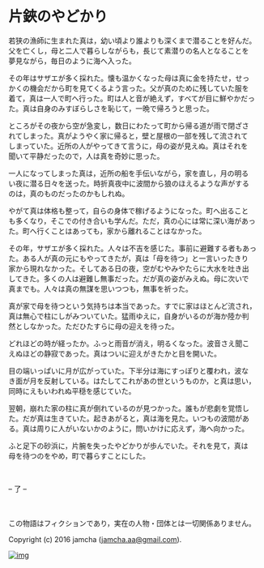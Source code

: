 # 片鋏のやどかり

若狭の漁師に生まれた真は，幼い頃より誰よりも深くまで潜ることを好んだ。  
父を亡くし，母と二人で暮らしながらも，長じて素潜りの名人となることを  
夢見ながら，毎日のように海へ入った。  

その年はサザエが多く採れた。懐も温かくなった母は真に金を持たせ，せっ  
かくの機会だから町を見てくるよう言った。父が真のために残していた服を  
着て，真は一人で町へ行った。町は人と音が絶えず，すべてが目に鮮やかだっ  
た。真は自身のみすぼらしさを恥じて，一晩で帰ろうと思った。  

ところがその夜から空が急変し，数日にわたって町から帰る道が雨で閉ざさ  
れてしまった。真がようやく家に帰ると，壁と屋根の一部を残して流されて  
しまっていた。近所の人がやってきて言うに，母の姿が見えぬ。真はそれを  
聞いて平静だったので，人は真を奇妙に思った。  

一人になってしまった真は，近所の船を手伝いながら，家を直し，月の明る  
い夜に潜る日々を送った。時折真夜中に波間から狼のほえるような声がする  
のは，真のものだったのかもしれぬ。  

やがて真は体格も整って，自らの身体で稼げるようになった。町へ出ること  
も多くなり，そこでの付き合いも学んだ。ただ，真の心には常に深い海があっ  
た。町へ行くことはあっても，家から離れることはなかった。  

その年，サザエが多く採れた。人々は不吉を感じた。事前に避難する者もあっ  
た。ある人が真の元にもやってきたが，真は「母を待つ」と一言いったきり  
家から現れなかった。そしてある日の夜，空がむやみやたらに大水を吐き出  
してきた。多くの人は避難し無事だった。だが真の姿がみえぬ。母に次いで  
真までも。人々は真の無謀を思いつつも，無事を祈った。  

真が家で母を待つという気持ちは本当であった。すでに家はほとんど流され，  
真は無心で柱にしがみついていた。猛雨ゆえに，自身がいるのが海か陸か判  
然としなかった。ただひたすらに母の迎えを待った。  

どれほどの時が経ったか。ふっと雨音が消え，明るくなった。波音さえ聞こ  
えぬほどの静寂であった。真はついに迎えがきたかと目を開いた。  

目の端いっぱいに月が広がっていた。下半分は海にすっぽりと覆われ，波な  
き面が月を反射している。はたしてこれがあの世というものか，と真は思い，  
同時にえもいわれぬ平穏を感じていた。  

翌朝，崩れた家の柱に真が倒れているのが見つかった。誰もが悲劇を覚悟し  
た。だが真は生きていた。起きあがると，真は海を見た。いつもの波間があ  
る。真は周りに人がいないかのように，問いかけに応えず，海へ向かった。  

ふと足下の砂浜に，片腕を失ったやどかりが歩んでいた。それを見て，真は  
母を待つのをやめ，町で暮らすことにした。  

<br>  

&#x2013; 了 &#x2013;  

<br>  
<br>  
この物語はフィクションであり，実在の人物・団体とは一切関係ありません。  

Copyright (c) 2016 jamcha (jamcha.aa@gmail.com).  

[![img](http://i.creativecommons.org/l/by-nc-sa/4.0/88x31.png)](http://creativecommons.org/licenses/by-nc-sa/4.0/deed)
